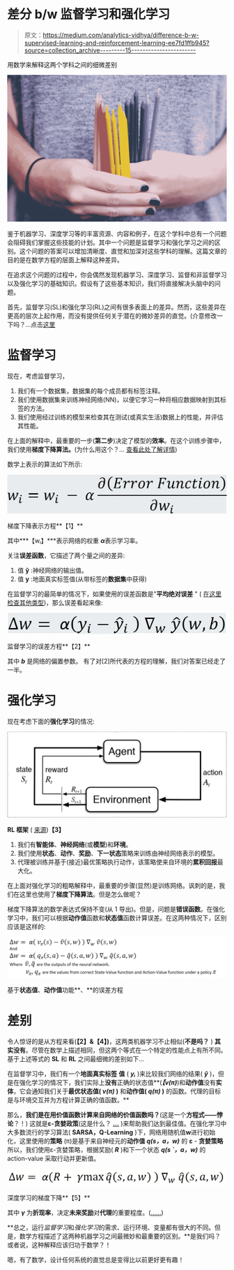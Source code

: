 # 差分 b/w 监督学习和强化学习

> 原文：<https://medium.com/analytics-vidhya/difference-b-w-supervised-learning-and-reinforcement-learning-ee7fd1ffb945?source=collection_archive---------15----------------------->

用数学来解释这两个学科之间的细微差别

![](img/39a73fba1bc30b2d0e7f37682698d234.png)

鉴于机器学习、深度学习等的丰富资源、内容和例子，在这个学科中总有一个问题会阻碍我们掌握这些技能的计划。其中一个问题是监督学习和强化学习之间的区别。这个问题的答案可以增加清晰度、直觉和加深对这些学科的理解。这篇文章的目的是在数学方程的层面上解释这种差异。

在追求这个问题的过程中，你会偶然发现机器学习、深度学习、监督和非监督学习以及强化学习的基础知识。假设有了这些基本知识，我们将直接解决头脑中的问题。

首先，监督学习(SL)和强化学习(RL)之间有很多表面上的差异。然而，这些差异在更高的层次上起作用，而没有提供任何关于潜在的微妙差异的直觉。(介意修改一下吗？…点击[这里](https://www.educba.com/supervised-learning-vs-reinforcement-learning/)

# 监督学习

现在，考虑监督学习，

1.  我们有一个数据集，数据集的每个成员都有标签注释。
2.  我们使用数据集来训练神经网络(NN)，以便它学习一种将相应数据映射到其标签的方法。
3.  我们使用经过训练的模型来检查其在测试(或真实生活)数据上的性能，并评估其性能。

在上面的解释中，最重要的一步(**第二步**)决定了模型的**效率**。在这个训练步骤中，我们使用**梯度下降算法。**(为什么用这个？… [查看此处了解详情](https://towardsdatascience.com/understanding-the-mathematics-behind-gradient-descent-dde5dc9be06e))

数学上表示的算法如下所示:

![](img/6a523b713698164cc254314ae178605a.png)

梯度下降表示方程**【1】**

其中***【wᵢ】***表示网络的权重
***α***表示学习率。

关注**误差函数**，它描述了两个量之间的差异:

1.  值 **ŷ** :神经网络的输出值。
2.  值 **y** :地面真实标签值(从带标签的**数据集**中获得)

在监督学习的最简单的情况下，如果使用的误差函数是"**平均绝对误差** " ( [在这里检查其他类型](https://heartbeat.fritz.ai/5-regression-loss-functions-all-machine-learners-should-know-4fb140e9d4b0))，那么误差看起来像:

![](img/9520b06472f3c537d6da92e62006a1cf.png)

监督学习的误差方程**【2】**

其中 ***b*** 是网络的偏置参数。
有了对[2]所代表的方程的理解，我们对答案已经走了一半。

# 强化学习

现在考虑下面的**强化学习**的情况:

![](img/c1398c01e1e9002cb0366b49b49940f8.png)

**RL 框架** ( [来源](https://www.kdnuggets.com/2018/03/5-things-reinforcement-learning.html))**【3】**

1.  我们有**智能体**、**神经网络**(或**模型**)和**环境**。
2.  我们使用**状态**、**动作**、**奖励**、**下一状态**策略来训练由神经网络表示的模型。
3.  代理被训练并基于(接近)最优策略执行动作，该策略使来自环境的**累积回报**最大化。

在上面对强化学习的粗略解释中，最重要的步骤(显然)是训练网络。讽刺的是，我们在这里也使用了**梯度下降算法**。但是怎么做呢？

梯度下降算法的数学表达式保持不变(从 1 导出)。但是，问题是**错误函数**。在强化学习中，我们可以根据**动作值**函数和**状态值**函数计算误差。在这两种情况下，区别应该是这样的:

![](img/9d50c02035ac4925a60792e11b6dace9.png)

基于**状态值**、**动作值**功能**、**的误差方程

# 差别

令人惊讶的是从方程来看(**【2】&【4】)**，这两类机器学习不止相似(**不是吗？** )
**其实没有**。尽管在数学上描述相同，但这两个等式在一个特定的性能点上有所不同。基于上述等式的 **SL** 和 **RL** 之间最细微的差别如下…

在监督学习中，我们有一个**地面真实标签** **值** ( ***yᵢ*** )来比较我们网络的结果( ***ŷ*** )，但是在强化学习的情况下，我们实际上**没有**正确的状态值**(***【v(π)***)和**动作值**没有**实体**，它会通知我们关于**最优状态值( *v(π)* )** 和**动作值( *q(π)* )** 的函数。代理的目标是与环境交互并为方程计算正确的值函数。**

那么，**我们是在用价值函数计算来自网络的价值函数吗？**(这是一个**方程式——悖论**？！)
这就是**ε-贪婪政策**(这是什么？ [**…**](https://prakhartechviz.blogspot.com/2019/02/epsilon-greedy-reinforcement-learning.html) )来帮助我们达到最佳值。在强化学习中大多数流行的学习算法( **SARSA，Q-Learning** )下，网络用随机值**w**进行初始化，这里使用的**策略** (π)是基于来自神经元的**动作值 *q(s，a，w)*** 的 **ε** - **贪婪策略**
所以，我们使用ε-贪婪策略，根据奖励( ***R*** )和下一个状态 ***q(s `，a，w)*** 的 action-value 采取行动并更新值。

![](img/3def3c4083224c1b8dd08c71ae64bb78.png)

深度学习的梯度下降**【5】**

其中 ***γ*** 为**折现率**，决定**未来奖励**对**代理**的重要程度。([……](https://stats.stackexchange.com/questions/221402/understanding-the-role-of-the-discount-factor-in-reinforcement-learning))

**总之，运行*监督学习*和*强化学习*的需求、运行环境、变量都有很大的不同。但是，数学方程描述了这两种机器学习之间最微妙和最重要的区别。**是我们吗？或者说，这种解释应该归功于数学？！

嗯，有了数学，设计任何系统的直觉总是变得比以前更好更有趣！